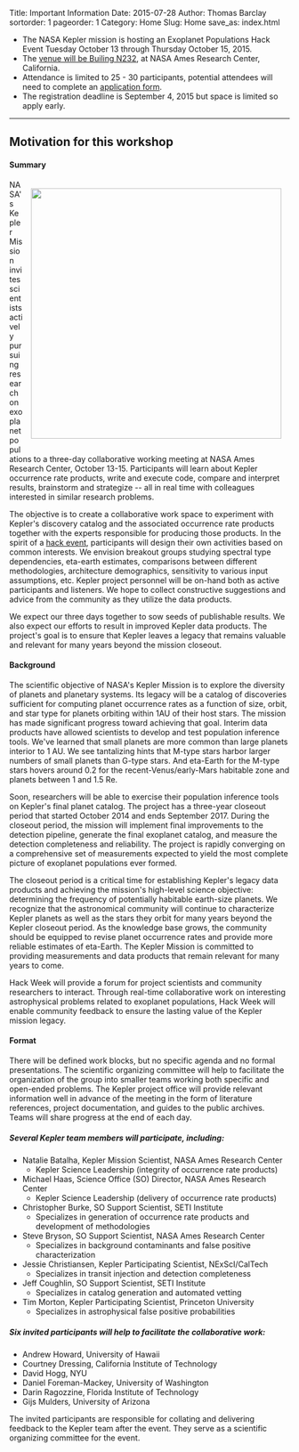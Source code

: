 Title: Important Information
Date: 2015-07-28
Author: Thomas Barclay
sortorder: 1
pageorder: 1
Category: Home
Slug: Home
save_as: index.html

* The NASA Kepler mission is hosting an Exoplanet Populations Hack Event Tuesday October 13 through Thursday October 15, 2015.
* The [venue will be Builing N232](/KeplerHackWeek/Venue), at NASA Ames Research Center, California. 
* Attendance is limited to 25 - 30 participants, potential attendees will need to complete an [application form](/KeplerHackWeek/Apply).
* The registration deadline is September 4, 2015 but space is limited so apply early.

---

Motivation for this workshop
---
#### Summary
<img style="float: right; padding: 15px" src="http://www.nasa.gov/sites/default/files/kepler-candidates-lined-up-4.jpg" width="450" height="450">
NASA's Kepler Mission invites scientists actively pursuing research on exoplanet populations to a three-day collaborative working meeting at NASA Ames Research Center, October 13-15. Participants will learn about Kepler occurrence rate products, write and execute code, compare and interpret results, brainstorm and strategize -- all in real time with colleagues interested in similar research problems.

The objective is to create a collaborative work space to experiment with Kepler's discovery catalog and the associated occurrence rate products together with the experts responsible for producing those products. In the spirit of a [hack event](https://en.wikipedia.org/wiki/Hackathon), participants will design their own activities based on common interests. We envision breakout groups studying spectral type dependencies, eta-earth estimates, comparisons between different methodologies, architecture demographics, sensitivity to various input assumptions, etc. Kepler project personnel will be on-hand both as active participants and listeners. We hope to collect constructive suggestions and advice from the community as they utilize the data products.

We expect our three days together to sow seeds of publishable results. We also expect our efforts to result in improved Kepler data products. The project's goal is to ensure that Kepler leaves a legacy that remains valuable and relevant for many years beyond the mission closeout.





#### Background
The scientific objective of NASA's Kepler Mission is to explore the diversity of planets and planetary systems. Its legacy will be a catalog of discoveries sufficient for computing planet occurrence rates as a function of size, orbit, and star type for planets orbiting within 1AU of their host stars. The mission has made significant progress toward achieving that goal. Interim data products have allowed scientists to develop and test population inference tools. We've learned that small planets are more common than large planets interior to 1 AU. We see tantalizing hints that M-type stars harbor larger numbers of small planets than G-type stars. And eta-Earth for the M-type stars hovers around 0.2 for the recent-Venus/early-Mars habitable zone and planets between 1 and 1.5 Re.

Soon, researchers will be able to exercise their population inference tools on Kepler's final planet catalog. The project has a three-year closeout period that started October 2014 and ends September 2017. During the closeout period, the mission will implement final improvements to the detection pipeline, generate the final exoplanet catalog, and measure the detection completeness and reliability. The project is rapidly converging on a comprehensive set of measurements expected to yield the most complete picture of exoplanet populations ever formed.

The closeout period is a critical time for establishing Kepler's legacy data products and achieving the mission's high-level science objective: determining the frequency of potentially habitable earth-size planets. We recognize that the astronomical community will continue to characterize Kepler planets as well as the stars they orbit for many years beyond the Kepler closeout period. As the knowledge base grows, the community should be equipped to revise planet occurrence rates and provide more reliable estimates of eta-Earth. The Kepler Mission is committed to providing measurements and data products that remain relevant for many years to come.

Hack Week will provide a forum for project scientists and community researchers to interact. Through real-time collaborative work on interesting astrophysical problems related to exoplanet populations, Hack Week will enable community feedback to ensure the lasting value of the Kepler mission legacy.

#### Format
There will be defined work blocks, but no specific agenda and no formal presentations. The scientific organizing committee will help to facilitate the organization of the group into smaller teams working both specific and open-ended problems. The Kepler project office will provide relevant information well in advance of the meeting in the form of literature references, project documentation, and guides to the public archives.  Teams will share progress at the end of each day.

##### Several Kepler team members will participate, including:
* Natalie Batalha, Kepler Mission Scientist, NASA Ames Research Center
    + Kepler Science Leadership (integrity of occurrence rate products)
* Michael Haas, Science Office (SO) Director, NASA Ames Research Center
    + Kepler Science Leadership (delivery of occurrence rate products)
* Christopher Burke, SO Support Scientist, SETI Institute
    + Specializes in generation of occurrence rate products and development of methodologies
* Steve Bryson, SO Support Scientist, NASA Ames Research Center
    + Specializes in background contaminants and false positive characterization
* Jessie Christiansen, Kepler Participating Scientist, NExScI/CalTech
    + Specializes in transit injection and detection completeness
* Jeff Coughlin, SO Support Scientist, SETI Institute
    + Specializes in catalog generation and automated vetting
* Tim Morton, Kepler Participating Scientist, Princeton University
    + Specializes in astrophysical false positive probabilities

##### Six invited participants will help to facilitate the collaborative work:
* Andrew Howard, University of Hawaii
* Courtney Dressing, California Institute of Technology
* David Hogg, NYU
* Daniel Foreman-Mackey, University of Washington
* Darin Ragozzine, Florida Institute of Technology
* Gijs Mulders, University of Arizona

The invited participants are responsible for collating and delivering feedback to the Kepler team after the event.  They serve as a scientific organizing committee for the event.





